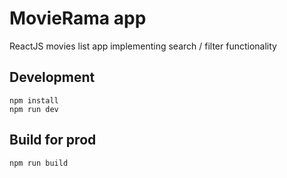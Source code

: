 # MovieRama app
ReactJS movies list app implementing search / filter functionality

## Development
```
npm install
npm run dev
```

## Build for prod
```
npm run build
```
